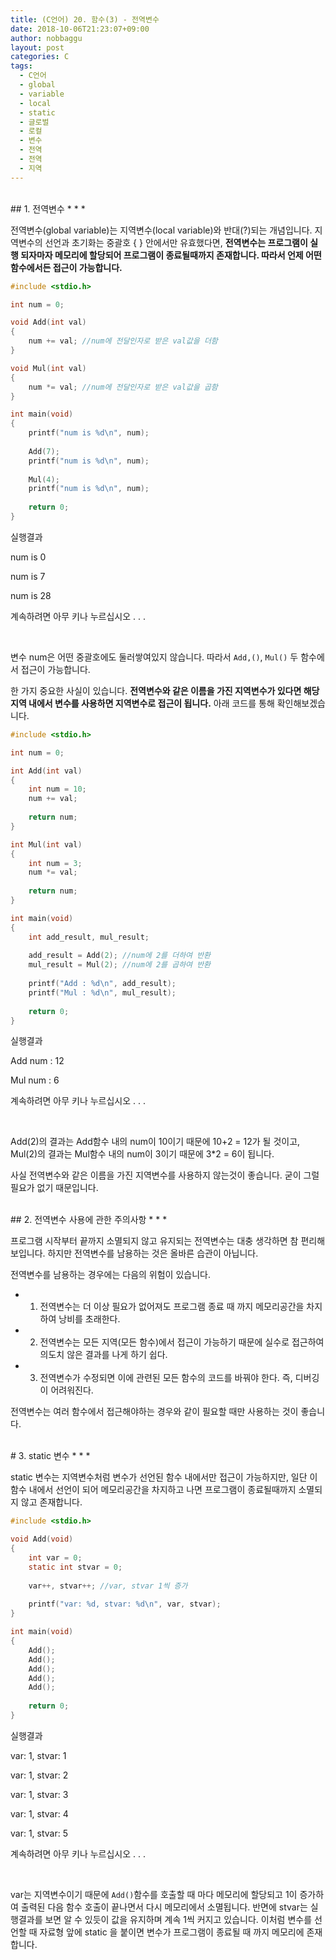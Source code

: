```yaml
---
title: (C언어) 20. 함수(3) - 전역변수
date: 2018-10-06T21:23:07+09:00
author: nobbaggu
layout: post
categories: C
tags:
  - C언어
  - global
  - variable
  - local
  - static
  - 글로벌
  - 로컬
  - 변수
  - 전역
  - 전역
  - 지역
---
```


<br>
## 1. 전역변수
* * *

전역변수(global variable)는 지역변수(local variable)와 반대(?)되는 개념입니다. 지역변수의 선언과 초기화는 중괄호 { } 안에서만 유효했다면, **전역변수는 프로그램이 실행 되자마자 메모리에 할당되어 프로그램이 종료될때까지 존재합니다. 따라서 언제 어떤 함수에서든 접근이 가능합니다.**

~~~ c
#include <stdio.h>

int num = 0;

void Add(int val)
{
	num += val; //num에 전달인자로 받은 val값을 더함
}

void Mul(int val)
{
    num *= val; //num에 전달인자로 받은 val값을 곱함
}

int main(void)
{
    printf("num is %d\n", num);
    
    Add(7);
    printf("num is %d\n", num);
    
    Mul(4);
    printf("num is %d\n", num);
    
    return 0;
}
~~~

실행결과

num is 0

num is 7

num is 28

계속하려면 아무 키나 누르십시오 . . . 

<br>

변수 num은 어떤 중괄호에도 둘러쌓여있지 않습니다. 따라서 `Add,()`, `Mul()` 두 함수에서 접근이 가능합니다.

한 가지 중요한 사실이 있습니다. **전역변수와 같은 이름을 가진 지역변수가 있다면 해당 지역 내에서 변수를 사용하면 지역변수로 접근이 됩니다.** 아래 코드를 통해 확인해보겠습니다.

~~~ c
#include <stdio.h>

int num = 0;

int Add(int val)
{
    int num = 10;
    num += val;
    
    return num;
}

int Mul(int val)
{
    int num = 3;
    num *= val;
    
    return num;
}

int main(void)
{
    int add_result, mul_result;
    
    add_result = Add(2); //num에 2를 더하여 반환
    mul_result = Mul(2); //num에 2를 곱하여 반환
    
    printf("Add : %d\n", add_result);
    printf("Mul : %d\n", mul_result);
    
    return 0;
}
~~~

실행결과

Add num : 12

Mul num : 6

계속하려면 아무 키나 누르십시오 . . . 

<br>

Add(2)의 결과는 Add함수 내의 num이 10이기 때문에 10+2 = 12가 될 것이고, Mul(2)의 결과는 Mul함수 내의 num이 3이기 때문에 3\*2 = 6이 됩니다.

사실 전역변수와 같은 이름을 가진 지역변수를 사용하지 않는것이 좋습니다. 굳이 그럴 필요가 없기 때문입니다.

<br>
## 2. 전역변수 사용에 관한 주의사항
* * *

프로그램 시작부터 끝까지 소멸되지 않고 유지되는 전역변수는 대충 생각하면 참 편리해 보입니다. 하지만 전역변수를 남용하는 것은 올바른 습관이 아닙니다.

전역변수를 남용하는 경우에는 다음의 위험이 있습니다.

+ 1) 전역변수는 더 이상 필요가 없어져도 프로그램 종료 때 까지 메모리공간을 차지하여 낭비를 초래한다.

+ 2) 전역변수는 모든 지역(모든 함수)에서 접근이 가능하기 때문에 실수로 접근하여 의도치 않은 결과를 나게 하기 쉽다.

+ 3) 전역변수가 수정되면 이에 관련된 모든 함수의 코드를 바꿔야 한다. 즉, 디버깅이 어려워진다.

전역변수는 여러 함수에서 접근해야하는 경우와 같이 필요할 때만 사용하는 것이 좋습니다.

<br>
# 3. static 변수
* * *

static 변수는 지역변수처럼 변수가 선언된 함수 내에서만 접근이 가능하지만, 일단 이 함수 내에서 선언이 되어 메모리공간을 차지하고 나면 프로그램이 종료될때까지 소멸되지 않고 존재합니다.

~~~ c
#include <stdio.h>

void Add(void)
{
    int var = 0;
    static int stvar = 0;
    
    var++, stvar++; //var, stvar 1씩 증가
    
    printf("var: %d, stvar: %d\n", var, stvar);
}

int main(void)
{
    Add();
    Add();
    Add();
    Add();
    Add();
    
    return 0;
}
~~~

실행결과

var: 1, stvar: 1

var: 1, stvar: 2

var: 1, stvar: 3

var: 1, stvar: 4

var: 1, stvar: 5

계속하려면 아무 키나 누르십시오 . . . 

<br>

var는 지역변수이기 때문에 `Add()`함수를 호출할 때 마다 메모리에 할당되고 1이 증가하여 출력된 다음 함수 호출이 끝나면서 다시 메모리에서 소멸됩니다. 반면에 stvar는 실행결과를 보면 알 수 있듯이 값을 유지하며 계속 1씩 커지고 있습니다. 이처럼 변수를 선언할 때 자료형 앞에 static 을 붙이면 변수가 프로그램이 종료될 때 까지 메모리에 존재합니다.